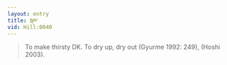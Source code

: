 ```yaml
---
layout: entry
title: སྐམ་
vid: Hill:0040
---
```

> To make thirsty DK. To dry up, dry out (Gyurme 1992: 249), (Hoshi 2003).
